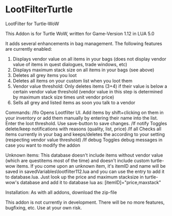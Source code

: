 # LootFilterTurtle
LootFilter for Turtle-WoW

This Addon is for Turtle WoW, written for Game-Version 1.12 in LUA 5.0

It adds several enhancements in bag management. The following features are currently enabled:

1. Displays vendor value on all items in your bags (does not display vendor value of items in quest dialogues, trade windows, etc)
2. Displays maximum stack size on all items in your bags (see above)
3. Deletes all grey items you loot
4. Deletes all items on your custom list when you loot them
5. Vendor value threshold: Only deletes items (3+4) if their value is below a certain vendor value threshold (vendor value in this step is determined by maximum stack size times unit vendor price)
6. Sells all grey and listed items as soon you talk to a vendor

Commands:
/lfo            Opens Lootfilter UI. Add items by shift+clicking on them in your inventory or add them manually by entering their name into the list. Enter the loot threshold. Use save-button to save changes.
/lf notify      Toggles delete/keep notifications with reasons (quality, list, price)
/lf all         Checks all items currently in your bag and keeps/deletes the according to your setting (respecting vendor value threshold)
/lf debug       Toggles debug messages in case you want to modify the addon

Unknown items: This database doesn't include items without vendor value (which are questitems most of the time) and doesn't include custom turtle-wow items. If you come upon an unknown item, it's itemID and name will be saved in savedVariables\lootfilter112.lua and you can use the entry to add it to database.lua. Just look up the price and maximum stacksize in turtle-wow's database and add it to database lua as: [itemID]="price,maxstack"

Installation: As with all addons, download the zip-file 


This addon is not currently in development. There will be no more features, bugfixing, etc. Use at your own risk.
